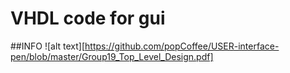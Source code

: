 # VHDL code for gui

##INFO
![alt text][https://github.com/popCoffee/USER-interface-pen/blob/master/Group19_Top_Level_Design.pdf]
